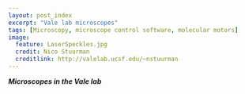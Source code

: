 ```yaml
---
layout: post_index
excerpt: "Vale lab microscopes"
tags: [Microscopy, microscope control software, molecular motors]
image:
  feature: LaserSpeckles.jpg
  credit: Nico Stuurman
  creditlink: http://valelab.ucsf.edu/~nstuurman
---
```

***Microscopes in the Vale lab*** 

